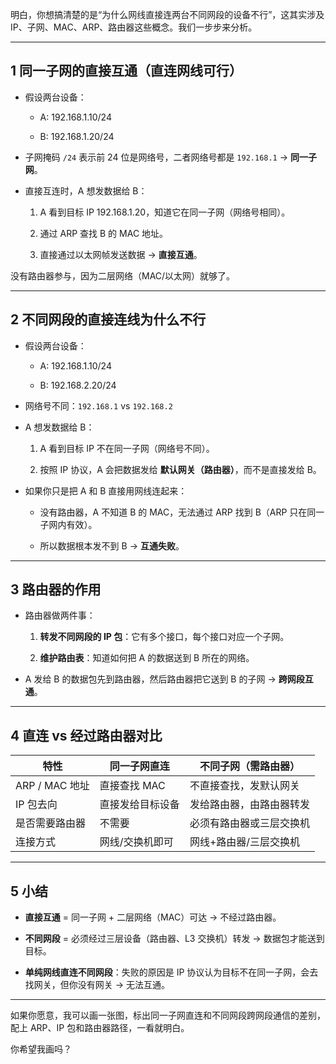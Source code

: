 明白，你想搞清楚的是“为什么网线直接连两台不同网段的设备不行”，这其实涉及 IP、子网、MAC、ARP、路由器这些概念。我们一步步来分析。

---

## 1️ 同一子网的直接互通（直连网线可行）

- 假设两台设备：
    
    - A: 192.168.1.10/24
        
    - B: 192.168.1.20/24
        
- 子网掩码 `/24` 表示前 24 位是网络号，二者网络号都是 `192.168.1` → **同一子网**。
    
- 直接互连时，A 想发数据给 B：
    
    1. A 看到目标 IP 192.168.1.20，知道它在同一子网（网络号相同）。
        
    2. 通过 ARP 查找 B 的 MAC 地址。
        
    3. 直接通过以太网帧发送数据 → **直接互通**。
        

 没有路由器参与，因为二层网络（MAC/以太网）就够了。

---

## 2️ 不同网段的直接连线为什么不行

- 假设两台设备：
    
    - A: 192.168.1.10/24
        
    - B: 192.168.2.20/24
        
- 网络号不同：`192.168.1` vs `192.168.2`
    
- A 想发数据给 B：
    
    1. A 看到目标 IP 不在同一子网（网络号不同）。
        
    2. 按照 IP 协议，A 会把数据发给 **默认网关（路由器）**，而不是直接发给 B。
        
- 如果你只是把 A 和 B 直接用网线连起来：
    
    - 没有路由器，A 不知道 B 的 MAC，无法通过 ARP 找到 B（ARP 只在同一子网内有效）。
        
    - 所以数据根本发不到 B → **互通失败**。
        

---

## 3️ 路由器的作用

- 路由器做两件事：
    
    1. **转发不同网段的 IP 包**：它有多个接口，每个接口对应一个子网。
        
    2. **维护路由表**：知道如何把 A 的数据送到 B 所在的网络。
        
- A 发给 B 的数据包先到路由器，然后路由器把它送到 B 的子网 → **跨网段互通**。
    

---

## 4️ 直连 vs 经过路由器对比

|特性|同一子网直连|不同子网（需路由器）|
|---|---|---|
|ARP / MAC 地址|直接查找 MAC|不直接查找，发默认网关|
|IP 包去向|直接发给目标设备|发给路由器，由路由器转发|
|是否需要路由器|不需要|必须有路由器或三层交换机|
|连接方式|网线/交换机即可|网线+路由器/三层交换机|

---

## 5️ 小结

- **直接互通** = 同一子网 + 二层网络（MAC）可达 → 不经过路由器。
    
- **不同网段** = 必须经过三层设备（路由器、L3 交换机）转发 → 数据包才能送到目标。
    
- **单纯网线直连不同网段**：失败的原因是 IP 协议认为目标不在同一子网，会去找网关，但你没有网关 → 无法互通。
    

---

 如果你愿意，我可以画一张图，标出同一子网直连和不同网段跨网段通信的差别，配上 ARP、IP 包和路由器路径，一看就明白。

你希望我画吗？